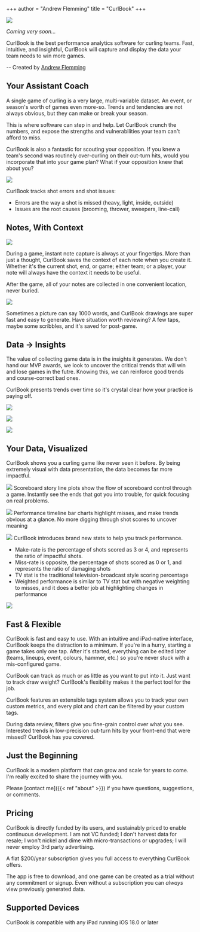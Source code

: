 +++
author = "Andrew Flemming"
title = "CurlBook"
+++

![](/images/curlbook-sample-1.png)

*Coming very soon...*

<!-- 
[![](/images/app-store-badge.svg#center)](https://andrewflemming.net) 
-->

CurlBook is the best performance analytics software for curling teams. Fast, intuitive, and insightful, CurlBook will capture and display the data your team needs to win more games.

-- Created by [Andrew Flemming](https://andrewflemming.net)

## Your Assistant Coach

A single game of curling is a very large, multi-variable dataset. An event, or season's worth of games even more-so. Trends and tendencies are not always obvious, but they can make or break your season.

This is where software can step in and help. Let CurlBook crunch the numbers, and expose the strengths and vulnerabilities your team can't afford to miss.

CurlBook is also a fantastic for scouting your opposition. If you knew a team's second was routinely over-curling on their out-turn hits, would you incorporate that into your game plan? What if your opposition knew that about you?

![](/images/error-analysis.png)

CurlBook tracks shot errors and shot issues:
- Errors are the way a shot is missed (heavy, light, inside, outside)
- Issues are the root causes (brooming, thrower, sweepers, line-call)

## Notes, With Context

![](/images/note-capture-blank.png)

During a game, instant note capture is always at your fingertips. More than just a thought, CurlBook saves the context of each note when you create it. Whether it's the current shot, end, or game; either team; or a player, your note will always have the context it needs to be useful.

After the game, all of your notes are collected in one convenient location, never buried.

![](/images/curlbook-screenshot-drawing.png)

Sometimes a picture can say 1000 words, and CurlBook drawings are super fast and easy to generate. Have situation worth reviewing? A few taps, maybe some scribbles, and it's saved for post-game.


## Data → Insights

The value of collecting game data is in the insights it generates. We don't hand our MVP awards, we look to uncover the critical trends that will win and lose games in the futre. Knowing this, we can reinforce good trends and course-correct bad ones.

CurlBook presents trends over time so it's crystal clear how your practice is paying off.

![](/images/miss-rate-trend.png)

![](/images/win-loss-hammers.png)

![](/images/hammer-defence-trends.png)

## Your Data, Visualized

CurlBook shows you a curling game like never seen it before. By being extremely visual with data presentation, the data becomes far more impactful.

![](/images/scoreboard-story.png)
Scoreboard story line plots show the flow of scoreboard control through a game. Instantly see the ends that got you into trouble, for quick focusing on real problems.

![](/images/player-performance.png)
Performance timeline bar charts highlight misses, and make trends obvious at a glance. No more digging through shot scores to uncover meaning

![](/images/key-stats-breakdown.png)
CurlBook introduces brand new stats to help you track performance.
- Make-rate is the percentage of shots scored as 3 or 4, and represents the ratio of impactful shots. 
- Miss-rate is opposite, the percentage of shots scored as 0 or 1, and represents the ratio of damaging shots
- TV stat is the traditional television-broadcast style scoring percentage
- Weighted performance is similar to TV stat but with negative weighting to misses, and it does a better job at highlighting changes in performance

![](/images/shot-result-distribution.png)

## Fast & Flexible

CurlBook is fast and easy to use. With an intuitive and iPad-native interface, CurlBook keeps the distraction to a minimum. If you're in a hurry, starting a game takes only one tap. After it's started, everything can be edited later (teams, lineups, event, colours, hammer, etc.) so you're never stuck with a mis-configured game.

CurlBook can track as much or as little as you want to put into it. Just want to track draw weight? CurlBook's flexibility makes it the perfect tool for the job.

CurlBook features an extensible tags system allows you to track your own custom metrics, and every plot and chart can be filtered by your custom tags.

During data review, filters give you fine-grain control over what you see. Interested trends in low-precision out-turn hits by your front-end that were missed? CurlBook has you covered.

## Just the Beginning

CurlBook is a modern platform that can grow and scale for years to come. I'm really excited to share the journey with you.

Please [contact me]({{< ref "about" >}}) if you have questions, suggestions, or comments.

## Pricing

CurlBook is directly funded by its users, and sustainably priced to enable continuous development. I am not VC funded; I don't harvest data for resale; I won't nickel and dime with micro-transactions or upgrades; I will never employ 3rd party advertising. 

A flat $200/year subscription gives you full access to everything CurlBook offers.

The app is free to download, and one game can be created as a trial without any commitment or signup. Even without a subscription you can *always* view previously generated data.

## Supported Devices

CurlBook is compatible with any iPad running iOS 18.0 or later

